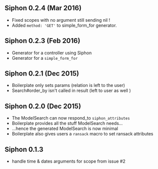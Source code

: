 ## Siphon 0.2.4 (Mar 2016)

* Fixed scopes with no argument still sending nil !
* Added `method: 'GET'` to simple_form_for generator.

## Siphon 0.2.3 (Feb 2016)

* Generator for a controller using Siphon
* Generator for a `simple_form_for`

## Siphon 0.2.1 (Dec 2015)

* Boilerplate only sets params (relation is left to the user)
* Search#order_by isn't called in result (left to user as well )

## Siphon 0.2.0 (Dec 2015)

* The ModelSearch can now respond_to `siphon_attributes`
* Boilerplate provides all the stuff ModelSearch needs...
* ...hence the generated ModelSearch is now minimal
* Boilerplate also gives users a `ransack` macro to set ransack attributes 

## Siphon 0.1.3

* handle time & dates arguments for scope from issue #2
